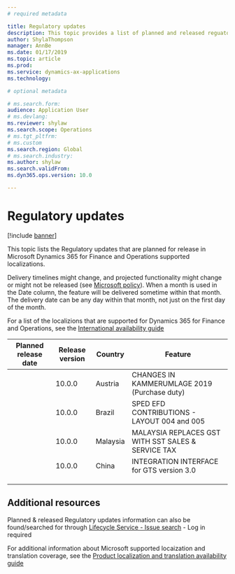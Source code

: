 ```yaml
---
# required metadata

title: Regulatory updates
description: This topic provides a list of planned and released reguatory updates for Microsoft Dynamics 365 for Finance and Operations.
author: ShylaThompson
manager: AnnBe
ms.date: 01/17/2019
ms.topic: article
ms.prod: 
ms.service: dynamics-ax-applications
ms.technology: 

# optional metadata

# ms.search.form:
audience: Application User
# ms.devlang: 
ms.reviewer: shylaw
ms.search.scope: Operations
# ms.tgt_pltfrm: 
# ms.custom
ms.search.region: Global
# ms.search.industry: 
ms.author: shylaw
ms.search.validFrom: 
ms.dyn365.ops.version: 10.0

---
```


# Regulatory updates

[!include [banner](../includes/banner.md)]

This topic lists the Regulatory updates that are planned for release in Microsoft Dynamics 365 for Finance and Operations supported localizations. 

Delivery timelines might change, and projected functionality might change or might not be released (see [Microsoft policy](https://go.microsoft.com/fwlink/p/?linkid=2007332)). When a month is used in the Date column, the feature will be delivered sometime within that month. The delivery date can be any day within that month, not just on the first day of the month.

For a list of the localizions that are supported for Dynamics 365 for Finance and Operations, see the [International availability guide](https://aka.ms/dynamics_365_international_availability_deck)

|Planned release date|Release version|Country|Feature|
|--------------------|---------------|-------|-------|
|                    |   10.0.0      | Austria      |   CHANGES IN KAMMERUMLAGE 2019 (Purchase duty)    |
|                    |   10.0.0      |   Brazil    |     SPED EFD CONTRIBUTIONS - LAYOUT  004 and 005  |
|                    |   10.0.0      |    Malaysia     |MALAYSIA REPLACES GST WITH SST SALES & SERVICE TAX        |
|                    |   10.0.0      |   China    |   INTEGRATION INTERFACE for GTS version 3.0     |
|                    |               |       |       |
|                    |               |       |       |
|                    |               |       |       |

## Additional resources
Planned & released Regulatory updates information can also be found/searched for through [Lifecycle Service - Issue search](https://lcs.dynamics.com/Logon/Index) - Log in required

For additional information about Microsoft supported locaization and translation coverage, see the [Product localization and translation availability guide](http://download.microsoft.com/documents/en-us/dynamics/Dynamics_365_for_Finance_and_Operations_Product_Availability_Guide_July_2017.pdf)
